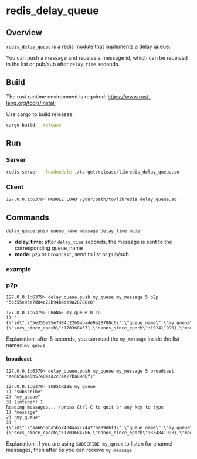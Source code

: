 # redis_delay_queue

## Overview

`redis_delay_queue` is a [redis module](https://redis.io/docs/reference/modules/) that implements a delay queue. 

You can push a message and receive a message id, which can be received in the list or pub/sub after `delay_time` seconds.

## Build

The rust runtime environment is required: https://www.rust-lang.org/tools/install

Use cargo to build releases:

``` bash
cargo build --release
```

## Run

### Server
``` bash
redis-server --loadmodule ./target/release/libredis_delay_queue.so
```

### Client
``` bash
127.0.0.1:6379> MODULE LOAD /your/path/to/libredis_delay_queue.so
```

## Commands

``` shell
delay_queue.push queue_name message delay_time mode
```
- **delay_time:** after `delay_time` seconds, the message is sent to the corresponding queue_name
- **mode:** `p2p` or `broadcast`, send to list or pub/sub

### example


### p2p

```
127.0.0.1:6379> delay_queue.push my_queue my_message 5 p2p
"5e355e95e7d84c22b94bade9a28788c6"
```

```
127.0.0.1:6379> LRANGE my_queue 0 10
1) "{\"id\":\"5e355e95e7d84c22b94bade9a28788c6\",\"queue_name\":\"my_queue\",\"msg\":\"my_message\",\"delay_time\":{\"secs_since_epoch\":1703684571,\"nanos_since_epoch\":192411990},\"mode\":\"P2P\"}"
```

Explanation: after 5 seconds, you can read the `my_message` inside the list named `my_queue`


#### broadcast
```
127.0.0.1:6379> delay_queue.push my_queue my_message 5 broadcast
"aa6656ba5b57404aa2c74a27ba89d6f1"
```
```
127.0.0.1:6379> SUBSCRIBE my_queue
1) "subscribe"
2) "my_queue"
3) (integer) 1
Reading messages... (press Ctrl-C to quit or any key to type
1) "message"
2) "my_queue"
3) "{\"id\":\"aa6656ba5b57404aa2c74a27ba89d6f1\",\"queue_name\":\"my_queue\",\"msg\":\"my_message\",\"delay_time\":{\"secs_since_epoch\":1703684786,\"nanos_since_epoch\":334841998},\"mode\":\"Broadcast\"}"
```
Explanation: If you are using `SUBSCRIBE my_queue` to listen for channel messages, then after 5s you can receive `my_message`
